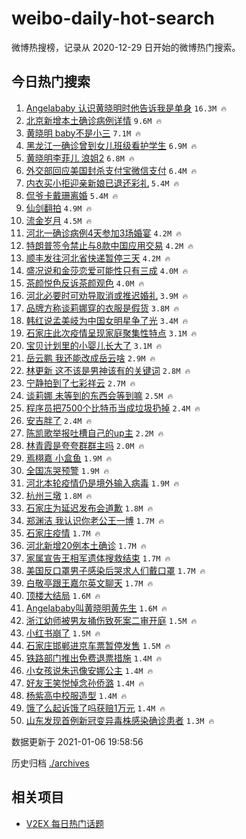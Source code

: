 # weibo-daily-hot-search

微博热搜榜，记录从 2020-12-29 日开始的微博热门搜索。

## 今日热门搜索

<!-- BEGIN -->

1. [Angelababy 认识黄晓明时他告诉我是单身](https://s.weibo.com/weibo?q=Angelababy%20%E8%AE%A4%E8%AF%86%E9%BB%84%E6%99%93%E6%98%8E%E6%97%B6%E4%BB%96%E5%91%8A%E8%AF%89%E6%88%91%E6%98%AF%E5%8D%95%E8%BA%AB&Refer=top) `16.3M 🔥`
1. [北京新增本土确诊病例详情](https://s.weibo.com/weibo?q=%23%E5%8C%97%E4%BA%AC%E6%96%B0%E5%A2%9E%E6%9C%AC%E5%9C%9F%E7%A1%AE%E8%AF%8A%E7%97%85%E4%BE%8B%E8%AF%A6%E6%83%85%23&Refer=top) `9.6M 🔥`
1. [黄晓明 baby不是小三](https://s.weibo.com/weibo?q=%E9%BB%84%E6%99%93%E6%98%8E%20baby%E4%B8%8D%E6%98%AF%E5%B0%8F%E4%B8%89&Refer=top) `7.1M 🔥`
1. [黑龙江一确诊曾到女儿班级看护学生](https://s.weibo.com/weibo?q=%23%E9%BB%91%E9%BE%99%E6%B1%9F%E4%B8%80%E7%A1%AE%E8%AF%8A%E6%9B%BE%E5%88%B0%E5%A5%B3%E5%84%BF%E7%8F%AD%E7%BA%A7%E7%9C%8B%E6%8A%A4%E5%AD%A6%E7%94%9F%23&Refer=top) `6.9M 🔥`
1. [黄晓明李菲儿 浪姐2](https://s.weibo.com/weibo?q=%E9%BB%84%E6%99%93%E6%98%8E%E6%9D%8E%E8%8F%B2%E5%84%BF%20%E6%B5%AA%E5%A7%902&Refer=top) `6.8M 🔥`
1. [外交部回应美国封杀支付宝微信支付](https://s.weibo.com/weibo?q=%23%E5%A4%96%E4%BA%A4%E9%83%A8%E5%9B%9E%E5%BA%94%E7%BE%8E%E5%9B%BD%E5%B0%81%E6%9D%80%E6%94%AF%E4%BB%98%E5%AE%9D%E5%BE%AE%E4%BF%A1%E6%94%AF%E4%BB%98%23&Refer=top) `6.4M 🔥`
1. [内衣买小拒迎亲新娘已退还彩礼](https://s.weibo.com/weibo?q=%23%E5%86%85%E8%A1%A3%E4%B9%B0%E5%B0%8F%E6%8B%92%E8%BF%8E%E4%BA%B2%E6%96%B0%E5%A8%98%E5%B7%B2%E9%80%80%E8%BF%98%E5%BD%A9%E7%A4%BC%23&Refer=top) `5.4M 🔥`
1. [侃爷卡戴珊离婚](https://s.weibo.com/weibo?q=%E4%BE%83%E7%88%B7%E5%8D%A1%E6%88%B4%E7%8F%8A%E7%A6%BB%E5%A9%9A&Refer=top) `5.4M 🔥`
1. [仙剑翻拍](https://s.weibo.com/weibo?q=%E4%BB%99%E5%89%91%E7%BF%BB%E6%8B%8D&Refer=top) `4.9M 🔥`
1. [流金岁月](https://s.weibo.com/weibo?q=%E6%B5%81%E9%87%91%E5%B2%81%E6%9C%88&Refer=top) `4.5M 🔥`
1. [河北一确诊病例4天参加3场婚宴](https://s.weibo.com/weibo?q=%23%E6%B2%B3%E5%8C%97%E4%B8%80%E7%A1%AE%E8%AF%8A%E7%97%85%E4%BE%8B4%E5%A4%A9%E5%8F%82%E5%8A%A03%E5%9C%BA%E5%A9%9A%E5%AE%B4%23&Refer=top) `4.2M 🔥`
1. [特朗普签令禁止与8款中国应用交易](https://s.weibo.com/weibo?q=%23%E7%89%B9%E6%9C%97%E6%99%AE%E7%AD%BE%E4%BB%A4%E7%A6%81%E6%AD%A2%E4%B8%8E8%E6%AC%BE%E4%B8%AD%E5%9B%BD%E5%BA%94%E7%94%A8%E4%BA%A4%E6%98%93%23&Refer=top) `4.2M 🔥`
1. [顺丰发往河北省快递暂停三天](https://s.weibo.com/weibo?q=%23%E9%A1%BA%E4%B8%B0%E5%8F%91%E5%BE%80%E6%B2%B3%E5%8C%97%E7%9C%81%E5%BF%AB%E9%80%92%E6%9A%82%E5%81%9C%E4%B8%89%E5%A4%A9%23&Refer=top) `4.2M 🔥`
1. [盛况说和金莎恋爱可能性只有三成](https://s.weibo.com/weibo?q=%E7%9B%9B%E5%86%B5%E8%AF%B4%E5%92%8C%E9%87%91%E8%8E%8E%E6%81%8B%E7%88%B1%E5%8F%AF%E8%83%BD%E6%80%A7%E5%8F%AA%E6%9C%89%E4%B8%89%E6%88%90&Refer=top) `4.0M 🔥`
1. [茶颜悦色反诉茶颜观色](https://s.weibo.com/weibo?q=%23%E8%8C%B6%E9%A2%9C%E6%82%A6%E8%89%B2%E5%8F%8D%E8%AF%89%E8%8C%B6%E9%A2%9C%E8%A7%82%E8%89%B2%23&Refer=top) `4.0M 🔥`
1. [河北必要时可劝导取消或推迟婚礼](https://s.weibo.com/weibo?q=%23%E6%B2%B3%E5%8C%97%E5%BF%85%E8%A6%81%E6%97%B6%E5%8F%AF%E5%8A%9D%E5%AF%BC%E5%8F%96%E6%B6%88%E6%88%96%E6%8E%A8%E8%BF%9F%E5%A9%9A%E7%A4%BC%23&Refer=top) `3.9M 🔥`
1. [品牌方称谈莉娜穿的衣服是假货](https://s.weibo.com/weibo?q=%23%E5%93%81%E7%89%8C%E6%96%B9%E7%A7%B0%E8%B0%88%E8%8E%89%E5%A8%9C%E7%A9%BF%E7%9A%84%E8%A1%A3%E6%9C%8D%E6%98%AF%E5%81%87%E8%B4%A7%23&Refer=top) `3.8M 🔥`
1. [韩红说孟美岐为中国女明星争了光](https://s.weibo.com/weibo?q=%23%E9%9F%A9%E7%BA%A2%E8%AF%B4%E5%AD%9F%E7%BE%8E%E5%B2%90%E4%B8%BA%E4%B8%AD%E5%9B%BD%E5%A5%B3%E6%98%8E%E6%98%9F%E4%BA%89%E4%BA%86%E5%85%89%23&Refer=top) `3.4M 🔥`
1. [石家庄此次疫情呈现家庭聚集性特点](https://s.weibo.com/weibo?q=%23%E7%9F%B3%E5%AE%B6%E5%BA%84%E6%AD%A4%E6%AC%A1%E7%96%AB%E6%83%85%E5%91%88%E7%8E%B0%E5%AE%B6%E5%BA%AD%E8%81%9A%E9%9B%86%E6%80%A7%E7%89%B9%E7%82%B9%23&Refer=top) `3.1M 🔥`
1. [宝贝计划里的小婴儿长大了](https://s.weibo.com/weibo?q=%23%E5%AE%9D%E8%B4%9D%E8%AE%A1%E5%88%92%E9%87%8C%E7%9A%84%E5%B0%8F%E5%A9%B4%E5%84%BF%E9%95%BF%E5%A4%A7%E4%BA%86%23&Refer=top) `3.1M 🔥`
1. [岳云鹏 我还能改成岳云啥](https://s.weibo.com/weibo?q=%E5%B2%B3%E4%BA%91%E9%B9%8F%20%E6%88%91%E8%BF%98%E8%83%BD%E6%94%B9%E6%88%90%E5%B2%B3%E4%BA%91%E5%95%A5&Refer=top) `2.9M 🔥`
1. [林更新 这不该是男神该有的关键词](https://s.weibo.com/weibo?q=%E6%9E%97%E6%9B%B4%E6%96%B0%20%E8%BF%99%E4%B8%8D%E8%AF%A5%E6%98%AF%E7%94%B7%E7%A5%9E%E8%AF%A5%E6%9C%89%E7%9A%84%E5%85%B3%E9%94%AE%E8%AF%8D&Refer=top) `2.8M 🔥`
1. [宁静拍到了七彩祥云](https://s.weibo.com/weibo?q=%23%E5%AE%81%E9%9D%99%E6%8B%8D%E5%88%B0%E4%BA%86%E4%B8%83%E5%BD%A9%E7%A5%A5%E4%BA%91%23&Refer=top) `2.7M 🔥`
1. [谈莉娜 未等到的东西会等到嘛](https://s.weibo.com/weibo?q=%E8%B0%88%E8%8E%89%E5%A8%9C%20%E6%9C%AA%E7%AD%89%E5%88%B0%E7%9A%84%E4%B8%9C%E8%A5%BF%E4%BC%9A%E7%AD%89%E5%88%B0%E5%98%9B&Refer=top) `2.5M 🔥`
1. [程序员把7500个比特币当成垃圾扔掉](https://s.weibo.com/weibo?q=%23%E7%A8%8B%E5%BA%8F%E5%91%98%E6%8A%8A7500%E4%B8%AA%E6%AF%94%E7%89%B9%E5%B8%81%E5%BD%93%E6%88%90%E5%9E%83%E5%9C%BE%E6%89%94%E6%8E%89%23&Refer=top) `2.4M 🔥`
1. [安吉胖了](https://s.weibo.com/weibo?q=%E5%AE%89%E5%90%89%E8%83%96%E4%BA%86&Refer=top) `2.4M 🔥`
1. [陈凯歌举报吐槽自己的up主](https://s.weibo.com/weibo?q=%23%E9%99%88%E5%87%AF%E6%AD%8C%E4%B8%BE%E6%8A%A5%E5%90%90%E6%A7%BD%E8%87%AA%E5%B7%B1%E7%9A%84up%E4%B8%BB%23&Refer=top) `2.2M 🔥`
1. [林青霞是夸夸群群主吗](https://s.weibo.com/weibo?q=%23%E6%9E%97%E9%9D%92%E9%9C%9E%E6%98%AF%E5%A4%B8%E5%A4%B8%E7%BE%A4%E7%BE%A4%E4%B8%BB%E5%90%97%23&Refer=top) `2.0M 🔥`
1. [焉栩嘉 小盒鱼](https://s.weibo.com/weibo?q=%E7%84%89%E6%A0%A9%E5%98%89%20%E5%B0%8F%E7%9B%92%E9%B1%BC&Refer=top) `1.9M 🔥`
1. [全国冻哭预警](https://s.weibo.com/weibo?q=%E5%85%A8%E5%9B%BD%E5%86%BB%E5%93%AD%E9%A2%84%E8%AD%A6&Refer=top) `1.9M 🔥`
1. [河北本轮疫情仍是境外输入病毒](https://s.weibo.com/weibo?q=%23%E6%B2%B3%E5%8C%97%E6%9C%AC%E8%BD%AE%E7%96%AB%E6%83%85%E4%BB%8D%E6%98%AF%E5%A2%83%E5%A4%96%E8%BE%93%E5%85%A5%E7%97%85%E6%AF%92%23&Refer=top) `1.9M 🔥`
1. [杭州三墩](https://s.weibo.com/weibo?q=%E6%9D%AD%E5%B7%9E%E4%B8%89%E5%A2%A9&Refer=top) `1.8M 🔥`
1. [石家庄为延迟发布会道歉](https://s.weibo.com/weibo?q=%23%E7%9F%B3%E5%AE%B6%E5%BA%84%E4%B8%BA%E5%BB%B6%E8%BF%9F%E5%8F%91%E5%B8%83%E4%BC%9A%E9%81%93%E6%AD%89%23&Refer=top) `1.8M 🔥`
1. [郑渊洁 我认识你老公王一博](https://s.weibo.com/weibo?q=%E9%83%91%E6%B8%8A%E6%B4%81%20%E6%88%91%E8%AE%A4%E8%AF%86%E4%BD%A0%E8%80%81%E5%85%AC%E7%8E%8B%E4%B8%80%E5%8D%9A&Refer=top) `1.7M 🔥`
1. [石家庄疫情](https://s.weibo.com/weibo?q=%E7%9F%B3%E5%AE%B6%E5%BA%84%E7%96%AB%E6%83%85&Refer=top) `1.7M 🔥`
1. [河北新增20例本土确诊](https://s.weibo.com/weibo?q=%E6%B2%B3%E5%8C%97%E6%96%B0%E5%A2%9E20%E4%BE%8B%E6%9C%AC%E5%9C%9F%E7%A1%AE%E8%AF%8A&Refer=top) `1.7M 🔥`
1. [家属宣告王相军遗体搜救结束](https://s.weibo.com/weibo?q=%23%E5%AE%B6%E5%B1%9E%E5%AE%A3%E5%91%8A%E7%8E%8B%E7%9B%B8%E5%86%9B%E9%81%97%E4%BD%93%E6%90%9C%E6%95%91%E7%BB%93%E6%9D%9F%23&Refer=top) `1.7M 🔥`
1. [美国反口罩男子感染后哭求人们戴口罩](https://s.weibo.com/weibo?q=%23%E7%BE%8E%E5%9B%BD%E5%8F%8D%E5%8F%A3%E7%BD%A9%E7%94%B7%E5%AD%90%E6%84%9F%E6%9F%93%E5%90%8E%E5%93%AD%E6%B1%82%E4%BA%BA%E4%BB%AC%E6%88%B4%E5%8F%A3%E7%BD%A9%23&Refer=top) `1.7M 🔥`
1. [白敬亭跟王嘉尔英文聊天](https://s.weibo.com/weibo?q=%23%E7%99%BD%E6%95%AC%E4%BA%AD%E8%B7%9F%E7%8E%8B%E5%98%89%E5%B0%94%E8%8B%B1%E6%96%87%E8%81%8A%E5%A4%A9%23&Refer=top) `1.7M 🔥`
1. [顶楼大结局](https://s.weibo.com/weibo?q=%E9%A1%B6%E6%A5%BC%E5%A4%A7%E7%BB%93%E5%B1%80&Refer=top) `1.6M 🔥`
1. [Angelababy叫黄晓明黄先生](https://s.weibo.com/weibo?q=Angelababy%E5%8F%AB%E9%BB%84%E6%99%93%E6%98%8E%E9%BB%84%E5%85%88%E7%94%9F&Refer=top) `1.6M 🔥`
1. [浙江幼师被男友捅伤致死案二审开庭](https://s.weibo.com/weibo?q=%23%E6%B5%99%E6%B1%9F%E5%B9%BC%E5%B8%88%E8%A2%AB%E7%94%B7%E5%8F%8B%E6%8D%85%E4%BC%A4%E8%87%B4%E6%AD%BB%E6%A1%88%E4%BA%8C%E5%AE%A1%E5%BC%80%E5%BA%AD%23&Refer=top) `1.5M 🔥`
1. [小红书崩了](https://s.weibo.com/weibo?q=%E5%B0%8F%E7%BA%A2%E4%B9%A6%E5%B4%A9%E4%BA%86&Refer=top) `1.5M 🔥`
1. [石家庄邯郸进京车票暂停发售](https://s.weibo.com/weibo?q=%23%E7%9F%B3%E5%AE%B6%E5%BA%84%E9%82%AF%E9%83%B8%E8%BF%9B%E4%BA%AC%E8%BD%A6%E7%A5%A8%E6%9A%82%E5%81%9C%E5%8F%91%E5%94%AE%23&Refer=top) `1.5M 🔥`
1. [铁路部门推出免费退票措施](https://s.weibo.com/weibo?q=%23%E9%93%81%E8%B7%AF%E9%83%A8%E9%97%A8%E6%8E%A8%E5%87%BA%E5%85%8D%E8%B4%B9%E9%80%80%E7%A5%A8%E6%8E%AA%E6%96%BD%23&Refer=top) `1.4M 🔥`
1. [小女孩说朱迅像安娜公主](https://s.weibo.com/weibo?q=%23%E5%B0%8F%E5%A5%B3%E5%AD%A9%E8%AF%B4%E6%9C%B1%E8%BF%85%E5%83%8F%E5%AE%89%E5%A8%9C%E5%85%AC%E4%B8%BB%23&Refer=top) `1.4M 🔥`
1. [好友王笑悦悼念孙侨潞](https://s.weibo.com/weibo?q=%E5%A5%BD%E5%8F%8B%E7%8E%8B%E7%AC%91%E6%82%A6%E6%82%BC%E5%BF%B5%E5%AD%99%E4%BE%A8%E6%BD%9E&Refer=top) `1.4M 🔥`
1. [杨紫高中校服造型](https://s.weibo.com/weibo?q=%23%E6%9D%A8%E7%B4%AB%E9%AB%98%E4%B8%AD%E6%A0%A1%E6%9C%8D%E9%80%A0%E5%9E%8B%23&Refer=top) `1.4M 🔥`
1. [饿了么起诉饿了吗获赔1万元](https://s.weibo.com/weibo?q=%23%E9%A5%BF%E4%BA%86%E4%B9%88%E8%B5%B7%E8%AF%89%E9%A5%BF%E4%BA%86%E5%90%97%E8%8E%B7%E8%B5%941%E4%B8%87%E5%85%83%23&Refer=top) `1.4M 🔥`
1. [山东发现首例新冠变异毒株感染确诊患者](https://s.weibo.com/weibo?q=%23%E5%B1%B1%E4%B8%9C%E5%8F%91%E7%8E%B0%E9%A6%96%E4%BE%8B%E6%96%B0%E5%86%A0%E5%8F%98%E5%BC%82%E6%AF%92%E6%A0%AA%E6%84%9F%E6%9F%93%E7%A1%AE%E8%AF%8A%E6%82%A3%E8%80%85%23&Refer=top) `1.3M 🔥`

数据更新于 2021-01-06 19:58:56

<!-- END -->

历史归档 [./archives](./archives)

## 相关项目

- [V2EX 每日热门话题](https://github.com/realLeonardo/v2ex-daily-hot-topic)
